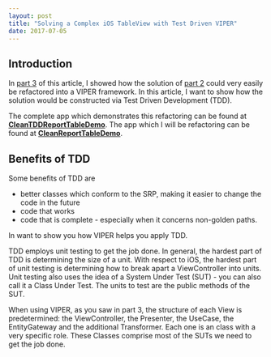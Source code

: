 ```yaml
---
layout: post
title: "Solving a Complex iOS TableView with Test Driven VIPER"
date: 2017-07-05
---
```


## Introduction

In [part 3]({{site.url}}/blog/2017/05/13/Solving-a-Complex-iOS-TableView-with-Test-Driven-VIPER.html) of this article, I showed how the solution of [part 2]({{site.url}}/blog/2017/06/29/Solving-a-Complex-iOS-TableView-Part-2.html) could very easily be refactored into a VIPER framework. In this article, I want to show how the solution would be constructed via Test Driven Development (TDD).

The complete app which demonstrates this refactoring can be found at [**CleanTDDReportTableDemo**](https://github.com/lyleresnick/CleanTDDReportTableDemo). The app which I will be refactoring can be found at [**CleanReportTableDemo**](https://github.com/lyleresnick/CleanReportTableDemo).

## Benefits of TDD

Some benefits of TDD are 

- better classes which conform to the SRP, making it easier to change the code in the future
- code that works
- code that is complete - especially when it concerns non-golden paths.

In want to show you how VIPER helps you apply TDD. 

TDD employs unit testing to get the job done. In general, the hardest part of TDD is determining the size of a unit. With respect to iOS, the hardest part of unit testing is determining how to break apart a ViewController into units.  Unit testing also uses the idea of a System Under Test (SUT) - you can also call it a Class Under Test. The units to test are the public methods of the SUT.

When using VIPER, as you saw in part 3, the structure of each View is predetermined: the ViewController, the Presenter, the UseCase, the EntityGateway and the additional Transformer. Each one is an class with a very specific role. These Classes comprise most of the SUTs we need to get the job done.

